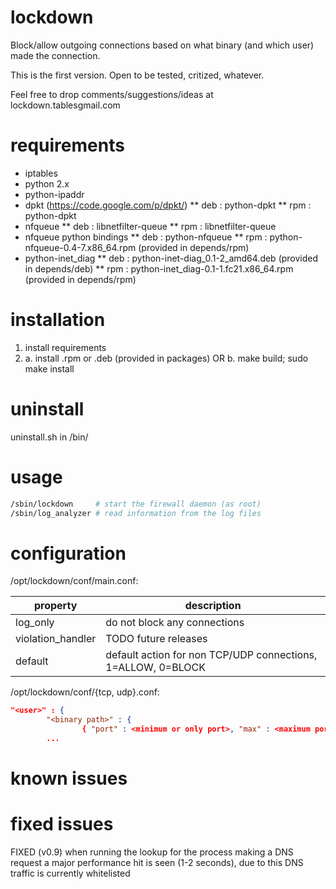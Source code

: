 lockdown
========
Block/allow outgoing connections based on what binary (and which user) made the connection.

This is the first version. Open to be tested, critized, whatever.

Feel free to drop comments/suggestions/ideas at lockdown.tables<at>gmail.com


requirements
============
* iptables
* python 2.x
* python-ipaddr
* dpkt (https://code.google.com/p/dpkt/)
** deb : python-dpkt
** rpm : python-dpkt
* nfqueue
** deb : libnetfilter-queue
** rpm : libnetfilter-queue
* nfqueue python bindings
** deb : python-nfqueue
** rpm : python-nfqueue-0.4-7.x86_64.rpm (provided in depends/rpm)
* python-inet_diag
** deb : python-inet-diag_0.1-2_amd64.deb (provided in depends/deb)
** rpm : python-inet_diag-0.1-1.fc21.x86_64.rpm (provided in depends/rpm)

installation
============
1. install requirements
2. a. install .rpm or .deb (provided in packages) OR
   b. make build; sudo make install

uninstall
=========
uninstall.sh in <install directory>/bin/

usage
=====
```bash
/sbin/lockdown     # start the firewall daemon (as root)
/sbin/log_analyzer # read information from the log files
```
configuration
=============
/opt/lockdown/conf/main.conf:

property | description
-------- | -----------
log_only | do not block any connections
violation_handler | TODO future releases
default | default action for non TCP/UDP connections, 1=ALLOW, 0=BLOCK

/opt/lockdown/conf/{tcp, udp}.conf:
```json
"<user>" : {
        "<binary path>" : {
                { "port" : <minimum or only port>, "max" : <maximum port>, "destination" : [ "<destination IP or networks>", ] },
        ...
```

known issues
============

fixed issues
============
FIXED (v0.9) when running the lookup for the process making a DNS request a major performance hit is seen (1-2 seconds), due to this DNS traffic is currently whitelisted
